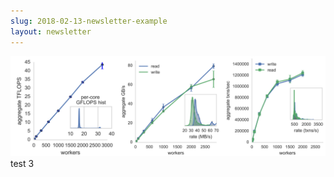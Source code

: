 ```yaml
---
slug: 2018-02-13-newsletter-example
layout: newsletter
---
```


![](/images/2018/01/serverless_pywren-1515449109658.png)
test 3